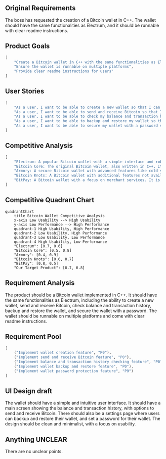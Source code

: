 ## Original Requirements
The boss has requested the creation of a Bitcoin wallet in C++. The wallet should have the same functionalities as Electrum, and it should be runnable with clear readme instructions.

## Product Goals
```python
[
    "Create a Bitcoin wallet in C++ with the same functionalities as Electrum",
    "Ensure the wallet is runnable on multiple platforms",
    "Provide clear readme instructions for users"
]
```

## User Stories
```python
[
    "As a user, I want to be able to create a new wallet so that I can start transacting in Bitcoin",
    "As a user, I want to be able to send and receive Bitcoin so that I can manage my digital assets",
    "As a user, I want to be able to check my balance and transaction history so that I can keep track of my Bitcoin",
    "As a user, I want to be able to backup and restore my wallet so that I don't lose my Bitcoin",
    "As a user, I want to be able to secure my wallet with a password so that my Bitcoin is safe"
]
```

## Competitive Analysis
```python
[
    "Electrum: A popular Bitcoin wallet with a simple interface and robust features. However, it is written in Python and may not perform as well as a C++ implementation",
    "Bitcoin Core: The original Bitcoin wallet, also written in C++. It is highly secure and stable, but lacks some of the user-friendly features of Electrum",
    "Armory: A secure Bitcoin wallet with advanced features like cold storage and multisig. However, it is complex and may be difficult for beginners to use",
    "Bitcoin Knots: A Bitcoin wallet with additional features not available in Bitcoin Core. However, it is not as widely used or well-documented as other wallets",
    "BitPay: A Bitcoin wallet with a focus on merchant services. It is not as feature-rich as other wallets for individual users"
]
```

## Competitive Quadrant Chart
```mermaid
quadrantChart
    title Bitcoin Wallet Competitive Analysis
    x-axis Low Usability --> High Usability
    y-axis Low Performance --> High Performance
    quadrant-1 High Usability, High Performance
    quadrant-2 Low Usability, High Performance
    quadrant-3 Low Usability, Low Performance
    quadrant-4 High Usability, Low Performance
    "Electrum": [0.7, 0.6]
    "Bitcoin Core": [0.5, 0.8]
    "Armory": [0.4, 0.9]
    "Bitcoin Knots": [0.6, 0.7]
    "BitPay": [0.8, 0.5]
    "Our Target Product": [0.7, 0.8]
```

## Requirement Analysis
The product should be a Bitcoin wallet implemented in C++. It should have the same functionalities as Electrum, including the ability to create a new wallet, send and receive Bitcoin, check balance and transaction history, backup and restore the wallet, and secure the wallet with a password. The wallet should be runnable on multiple platforms and come with clear readme instructions.

## Requirement Pool
```python
[
    ("Implement wallet creation feature", "P0"),
    ("Implement send and receive Bitcoin feature", "P0"),
    ("Implement balance and transaction history checking feature", "P0"),
    ("Implement wallet backup and restore feature", "P0"),
    ("Implement wallet password protection feature", "P0")
]
```

## UI Design draft
The wallet should have a simple and intuitive user interface. It should have a main screen showing the balance and transaction history, with options to send and receive Bitcoin. There should also be a settings page where users can backup and restore their wallet, and set a password for their wallet. The design should be clean and minimalist, with a focus on usability.

## Anything UNCLEAR
There are no unclear points.